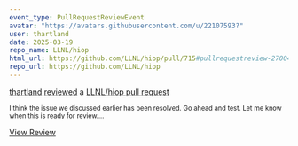 ```yaml
---
event_type: PullRequestReviewEvent
avatar: "https://avatars.githubusercontent.com/u/22107593?"
user: thartland
date: 2025-03-19
repo_name: LLNL/hiop
html_url: https://github.com/LLNL/hiop/pull/715#pullrequestreview-2700459220
repo_url: https://github.com/LLNL/hiop
---
```


<a href='https://github.com/thartland' target='_blank'>thartland</a> <a href='https://github.com/LLNL/hiop/pull/715#pullrequestreview-2700459220' target='_blank'>reviewed</a> a <a href='https://github.com/LLNL/hiop/pull/715' target='_blank'>LLNL/hiop pull request</a>

<small>I think the issue we discussed earlier has been resolved. Go ahead and test. Let me know when this is ready for review....</small>

<a href='https://github.com/LLNL/hiop/pull/715#pullrequestreview-2700459220' target='_blank'>View Review</a>